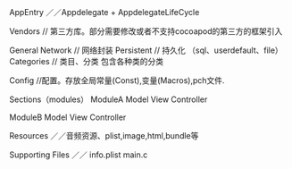 AppEntry		／／Appdelegate + AppdelegateLifeCycle

Vendors		// 第三方库。部分需要修改或者不支持cocoapod的第三方的框架引入

			
General
			Network		// 网络封装
			Persistent	// 持久化 （sql、userdefault、file）
			Categories	// 类目、分类 包含各种类的分类

Config        //配置。存放全局常量(Const),变量(Macros),pch文件.

Sections（modules）
ModuleA
	Model
	View
	Controller

ModuleB
	Model
	View
	Controller
	
	
Resources			／／音频资源、plist,image,html,bundle等

Supporting Files ／／ info.plist main.c

